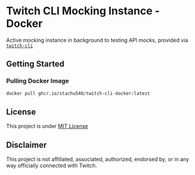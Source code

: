 # Twitch CLI Mocking Instance - Docker

Active mocking instance in background to testing API mocks, provided via [`twitch-cli`](https://github.com/twitchdev/twitch-cli)

## Getting Started

### Pulling Docker Image

```bash
docker pull ghcr.io/stachu540/twitch-cli-docker:latest
```

## License

This project is under [MIT License](./LICENSE)

## Disclaimer

This project is not affiliated, associated, authorized, endorsed by, or in any way officially connected with Twitch.
